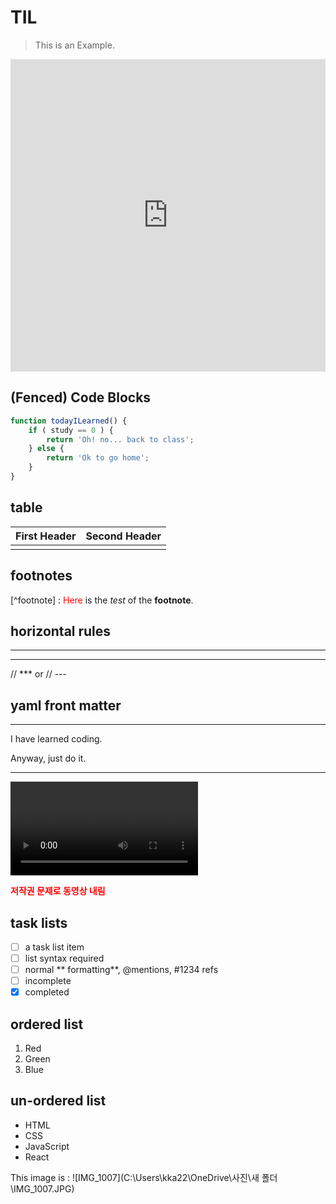 # TIL

> This is an Example.

<iframe height='500' 
        scrolling='no' 
        title='Fancy Animated SVG Menu' 
        src='https://gibeomko.tistory.com' 
        frameborder='no' 
        allowtransparency='true' 
        allowfullscreen='true' 
        style='width: 100%;'>
</iframe>

## (Fenced) Code Blocks

```Javascript
function todayILearned() {
    if ( study == 0 ) {
        return 'Oh! no... back to class';
    } else {
        return 'Ok to go home';
    }
}
```

## table

| First Header | Second Header |
| ------------ | ------------- |
|              |               |

## footnotes

[^footnote] : <span style="color:red">Here</span> is the *test* of the **footnote**.

## horizontal rules

***

---

// *** or // ---

## yaml front matter

---

I have learned coding.

Anyway, just do it.

---

<video src='C:\Users\kka22\Downloads\Saturday chillin.mp4** '></video>

**<span style='color: red'>저작권 문제로 동영상 내림</span>**

## task lists

- [ ] a task list item
- [ ] list syntax required
- [ ] normal ** formatting**, @mentions, #1234 refs
- [ ] incomplete
- [x] completed

## ordered list

1. Red
2. Green
3. Blue

## un-ordered list

- HTML
- CSS
- JavaScript
- React

This image is : ![IMG_1007](C:\Users\kka22\OneDrive\사진\새 폴더\IMG_1007.JPG)
